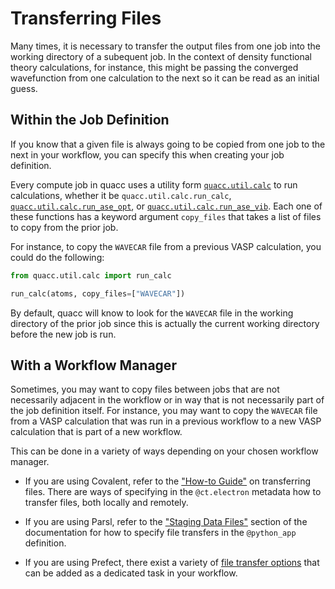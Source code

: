 # Transferring Files

Many times, it is necessary to transfer the output files from one job into the working directory of a subequent job. In the context of density functional theory calculations, for instance, this might be passing the converged wavefunction from one calculation to the next so it can be read as an initial guess.

## Within the Job Definition

If you know that a given file is always going to be copied from one job to the next in your workflow, you can specify this when creating your job definition.

Every compute job in quacc uses a utility form [`quacc.util.calc`](https://quantum-accelerators.github.io/quacc/reference/quacc/util/calc.html#quacc.util.calc.run_calc) to run calculations, whether it be `quacc.util.calc.run_calc`, [`quacc.util.calc.run_ase_opt`](https://quantum-accelerators.github.io/quacc/reference/quacc/util/calc.html#quacc.util.calc.run_ase_opt), or [`quacc.util.calc.run_ase_vib`](https://quantum-accelerators.github.io/quacc/reference/quacc/util/calc.html#quacc.util.calc.run_ase_vib). Each one of these functions has a keyword argument `copy_files` that takes a list of files to copy from the prior job.

For instance, to copy the `WAVECAR` file from a previous VASP calculation, you could do the following:

```python
from quacc.util.calc import run_calc

run_calc(atoms, copy_files=["WAVECAR"])
```

By default, quacc will know to look for the `WAVECAR` file in the working directory of the prior job since this is actually the current working directory before the new job is run.

## With a Workflow Manager

Sometimes, you may want to copy files between jobs that are not necessarily adjacent in the workflow or in way that is not necessarily part of the job definition itself. For instance, you may want to copy the `WAVECAR` file from a VASP calculation that was run in a previous workflow to a new VASP calculation that is part of a new workflow.

This can be done in a variety of ways depending on your chosen workflow manager.

- If you are using Covalent, refer to the ["How-to Guide"](https://docs.covalent.xyz/docs/user-documentation/how-to/how-to-guide) on transferring files. There are ways of specifying in the `@ct.electron` metadata how to transfer files, both locally and remotely.

- If you are using Parsl, refer to the ["Staging Data Files"](https://parsl.readthedocs.io/en/stable/userguide/data.html#staging-data-files) section of the documentation for how to specify file transfers in the `@python_app` definition.

- If you are using Prefect, there exist a variety of [file transfer options](https://docs.prefect.io/2.10.21/concepts/filesystems/) that can be added as a dedicated task in your workflow.
